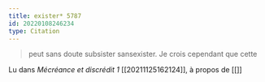 ```yaml
---
title: exister* 5787
id: 20220108246234
type: Citation
---
```


> peut sans doute subsister sansexister. Je crois cependant que cette

Lu dans *Mécréance et discrédit 1* [[20211125162124]], à propos de [[]]